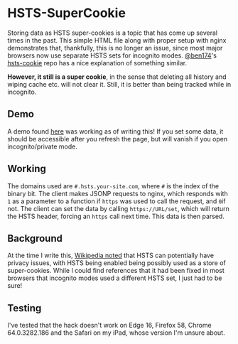 # HSTS-SuperCookie
Storing data as HSTS super-cookies is a topic that has come up several times in the past. This simple HTML file along with proper setup with nginx demonstrates that, thankfully, this is no longer an issue, since most major browsers now use separate HSTS sets for incognito modes. [@ben174](https://github.com/ben174/)'s [hsts-cookie](https://github.com/ben174/hsts-cookie) repo has a nice explanation of something similar.

**However, it still is a super cookie**, in the sense that deleting all history and wiping cache etc. will not clear it. Still, it is better than being tracked while in incognito.

## Demo
A demo found [here](http://demo.hsts.radialapps.com/demo/supercookie.html) was working as of writing this! If you set some data, it should be accessible after you refresh the page, but will vanish if you open incognito/private mode.

## Working
The domains used are `#.hsts.your-site.com`, where `#` is the index of the binary bit. The client makes JSONP requests to nginx, which responds with `1` as a parameter to a function if `https` was used to call the request, and `0`if not. The client can set the data by calling `https://URL/set`, which will return the HSTS header, forcing an `https` call next time. This data is then parsed.

## Background
At the time I write this, [Wikipedia noted](https://en.wikipedia.org/w/index.php?title=HTTP_Strict_Transport_Security&oldid=824540810#Privacy_issues) that HSTS can potentially have privacy issues, with HSTS being enabled being possibly used as a store of super-cookies. While I could find references that it had been fixed in most browsers that incognito modes used a different HSTS set, I just had to be sure!

## Testing
I've tested that the hack doesn't work on Edge 16, Firefox 58, Chrome 64.0.3282.186 and the Safari on my iPad, whose version I'm unsure about.
